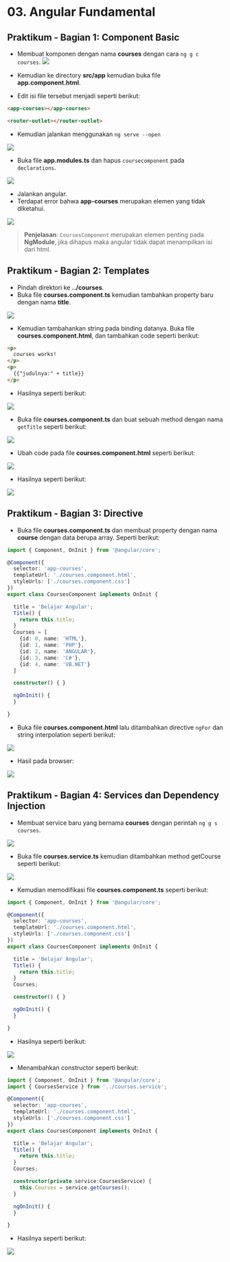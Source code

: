# 03. Angular Fundamental

Praktikum - Bagian 1: Component Basic
---

* Membuat komponen dengan nama **courses** dengan cara ` ng g c courses `.
![](img/03/1.bmp)

* Kemudian ke directory **src/app** kemudian buka file **app.component.html**.
* Edit isi file tersebut menjadi seperti berikut:

```html
<app-courses></app-courses>

<router-outlet></router-outlet>
```

* Kemudian jalankan menggunakan ` ng serve --open `

![](img/03/2.bmp)

* Buka file **app.modules.ts** dan hapus ` coursecomponent ` pada ` declarations `.

![](img/03/3.bmp)

* Jalankan angular.
* Terdapat error bahwa **app-courses** merupakan elemen yang tidak diketahui.

![](img/03/4.bmp)

> **Penjelasan**: ` CoursesComponent ` merupakan elemen penting pada **NgModule**, jika dihapus maka angular tidak dapat menampilkan isi dari html.

Praktikum - Bagian 2: Templates
---

* Pindah direktori ke **../courses**.
* Buka file **courses.component.ts** kemudian tambahkan property baru dengan nama **title**.

![](img/03/5.bmp)

* Kemudian tambahankan string pada binding datanya. Buka file **courses.component.html**, dan tambahkan code seperti berikut:

```html
<p>
  courses works!
</p>
<p>
  {{"judulnya:" + title}}
</p>
```
* Hasilnya seperti berikut:

![](img/03/6.bmp)

* Buka file **courses.component.ts** dan buat sebuah method dengan nama ` getTitle ` seperti berikut:

![](img/03/7.bmp)

* Ubah code pada file **courses.component.html** seperti berikut:

![](img/03/9.bmp)

* Hasilnya seperti berikut:

![](img/03/8.bmp)

Praktikum - Bagian 3: Directive
---

* Buka file **courses.component.ts** dan membuat property dengan nama **course** dengan data berupa array. Seperti berikut:

```typescript
import { Component, OnInit } from '@angular/core';

@Component({
  selector: 'app-courses',
  templateUrl: './courses.component.html',
  styleUrls: ['./courses.component.css']
})
export class CoursesComponent implements OnInit {

  title = 'Belajar Angular';
  Title() {
    return this.title;
  }
  Courses = [
    {id: 0, name: 'HTML'},
    {id: 1, name: 'PHP'},
    {id: 2, name: 'ANGULAR'},
    {id: 3, name: 'C#'},
    {id: 4, name: 'VB.NET'}
  ]

  constructor() { }

  ngOnInit() {
  }

}
```

* Buka file **courses.component.html** lalu ditambahkan directive ` ngFor ` dan string interpolation seperti berikut:

![](img/03/10.bmp)

* Hasil pada browser:

![](img/03/11.bmp)

Praktikum - Bagian 4: Services dan Dependency Injection
---

* Membuat service baru yang bernama **courses** dengan perintah ` ng g s courses `.

![](img/03/12.bmp)

* Buka file **courses.service.ts** kemudian ditambahkan method getCourse seperti berikut:

![](img/03/13.bmp)

* Kemudian memodifikasi file **courses.component.ts** seperti berikut:

```typescript
import { Component, OnInit } from '@angular/core';

@Component({
  selector: 'app-courses',
  templateUrl: './courses.component.html',
  styleUrls: ['./courses.component.css']
})
export class CoursesComponent implements OnInit {

  title = 'Belajar Angular';
  Title() {
    return this.title;
  }
  Courses;

  constructor() { }

  ngOnInit() {
  }

}
```

* Hasilnya seperti berikut:

![](img/03/11.bmp)

* Menambahkan constructor seperti berikut:

```typescript
import { Component, OnInit } from '@angular/core';
import { CoursesService } from '../courses.service';

@Component({
  selector: 'app-courses',
  templateUrl: './courses.component.html',
  styleUrls: ['./courses.component.css']
})
export class CoursesComponent implements OnInit {

  title = 'Belajar Angular';
  Title() {
    return this.title;
  }
  Courses;

  constructor(private service:CoursesService) { 
    this.Courses = service.getCourses();
  }

  ngOnInit() {
  }

}
```

* Hasilnya seperti berikut:

![](img/03/11.bmp)

